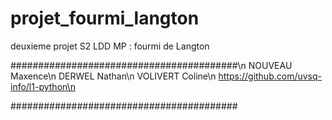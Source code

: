 # projet_fourmi_langton
deuxieme projet S2 LDD MP : fourmi de Langton

#########################################\n
NOUVEAU Maxence\n
DERWEL Nathan\n
VOLIVERT Coline\n
https://github.com/uvsq-info/l1-python\n

#########################################
